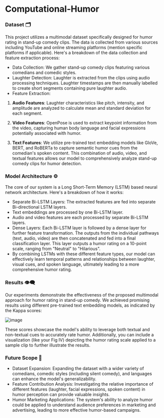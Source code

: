 # Computational-Humor

### Dataset 🗂️
This project utilizes a multimodal dataset specifically designed for humor rating in stand-up comedy clips. The data is collected from various sources including YouTube and online streaming platforms (mention specific platforms if applicable). Here's a breakdown of the data collection and feature extraction process:

- Data Collection: We gather stand-up comedy clips featuring various comedians and comedic styles.
- Laughter Detection: Laughter is extracted from the clips using audio processing techniques. Laughter timestamps are then manually labelled to create short segments containing pure laughter audio.
- Feature Extraction:
1. **Audio Features**: Laughter characteristics like pitch, intensity, and amplitude are analyzed to calculate mean and standard deviation for each segment.

   
2. **Video Features**: OpenPose is used to extract keypoint information from the video, capturing human body language and facial expressions potentially associated with humor.

 
3. **Text Features**: We utilize pre-trained text embedding models like GloVe, BERT, and RoBERTa to capture semantic humor cues from the comedian's spoken content.
This combination of audio, video, and textual features allows our model to comprehensively analyze stand-up comedy clips for humor detection.


### Model Architecture ⚙️
The core of our system is a Long Short-Term Memory (LSTM) based neural network architecture. Here's a breakdown of how it works:

- Separate Bi-LSTM Layers: The extracted features are fed into separate Bi-directional LSTM layers.
- Text embeddings are processed by one Bi-LSTM layer.
- Audio and video features are each processed by separate Bi-LSTM layers.
- Dense Layers: Each Bi-LSTM layer is followed by a dense layer for further feature transformation. The outputs from the individual pathways (text, audio, video) are then concatenated and fed into a final classification layer. This layer outputs a humor rating on a 10-point scale, ranging from "Neutral" to "Hilarious".
- By combining LSTMs with these different feature types, our model can effectively learn temporal patterns and relationships between laughter, visual cues, and spoken language, ultimately leading to a more comprehensive humor rating.

### Results 👁️‍🗨️
Our experiments demonstrate the effectiveness of the proposed multimodal approach for humor rating in stand-up comedy. We achieved promising results using different pre-trained text embedding models, as indicated by the Kappa scores:


![image](https://github.com/bhanmrinal/Computational-Humor/assets/97622240/2e8619c1-052f-452c-8580-fe6f21a7276b)


These scores showcase the model's ability to leverage both textual and non-textual cues to accurately rate humor. Additionally, you can include a visualization (like your Fig IV) depicting the humor rating scale applied to a sample clip to further illustrate the results.

### Future Scope 🔮
- Dataset Expansion: Expanding the dataset with a wider variety of comedians, comedic styles (including silent comedy), and languages can enhance the model's generalizability.
- Feature Contribution Analysis: Investigating the relative importance of different features (laughter, facial expressions, spoken content) in humor perception can provide valuable insights.
- Humor Marketing Applications: The system's ability to analyze humor could be applied to understand audience preferences in marketing and advertising, leading to more effective humor-based campaigns.
